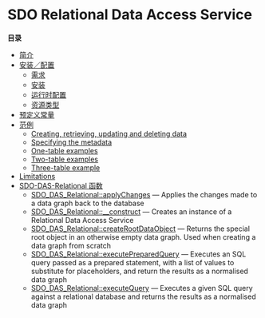 SDO Relational Data Access Service
==================================

**目录**

-   [简介](/intro/sdodasrel.html)
-   [安装／配置](/sdodasrel/setup.html)
    -   [需求](/sdodasrel/setup.html#需求)
    -   [安装](/sdodasrel/setup.html#安装)
    -   [运行时配置](/sdodasrel/setup.html#运行时配置)
    -   [资源类型](/sdodasrel/setup.html#资源类型)
-   [预定义常量](/sdodasrel/constants.html)
-   [范例](/sdodasrel/examples.html)
    -   [Creating, retrieving, updating and deleting
        data](/sdodasrel/examples.html#Creating,%20retrieving,%20updating%20and%20deleting%20data)
    -   [Specifying the
        metadata](/sdodasrel/examples.html#Specifying%20the%20metadata)
    -   [One-table
        examples](/sdodasrel/examples.html#One-table%20examples)
    -   [Two-table
        examples](/sdodasrel/examples.html#Two-table%20examples)
    -   [Three-table
        example](/sdodasrel/examples.html#Three-table%20example)
-   [Limitations](/sdodasrel/limitations.html)
-   [SDO-DAS-Relational 函数](/ref/sdodasrel.html)
    -   [SDO\_DAS\_Relational::applyChanges](/ref/sdodasrel.html#SDO_DAS_Relational::applyChanges)
        — Applies the changes made to a data graph back to the database
    -   [SDO\_DAS\_Relational::\_\_construct](/ref/sdodasrel.html#SDO_DAS_Relational::__construct)
        — Creates an instance of a Relational Data Access Service
    -   [SDO\_DAS\_Relational::createRootDataObject](/ref/sdodasrel.html#SDO_DAS_Relational::createRootDataObject)
        — Returns the special root object in an otherwise empty data
        graph. Used when creating a data graph from scratch
    -   [SDO\_DAS\_Relational::executePreparedQuery](/ref/sdodasrel.html#SDO_DAS_Relational::executePreparedQuery)
        — Executes an SQL query passed as a prepared statement, with a
        list of values to substitute for placeholders, and return the
        results as a normalised data graph
    -   [SDO\_DAS\_Relational::executeQuery](/ref/sdodasrel.html#SDO_DAS_Relational::executeQuery)
        — Executes a given SQL query against a relational database and
        returns the results as a normalised data graph
